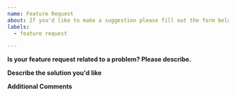 ```yaml
---
name: Feature Request
about: If you'd like to make a suggestion please fill out the form below.
labels:
  - feature request

---
```


<!-- Please check the FAQ before posting an issue: https://github.com/JamesIves/github-pages-deploy-action/wiki -->

**Is your feature request related to a problem? Please describe.**
<!-- Please provide a clear and concise description of what the problem is. Please be sure to read the README first! -->

**Describe the solution you'd like**
<!-- Please provide a clear and concise description of what you want to happen. -->

**Additional Comments**
<!-- Add any other context about the feature request here. -->
